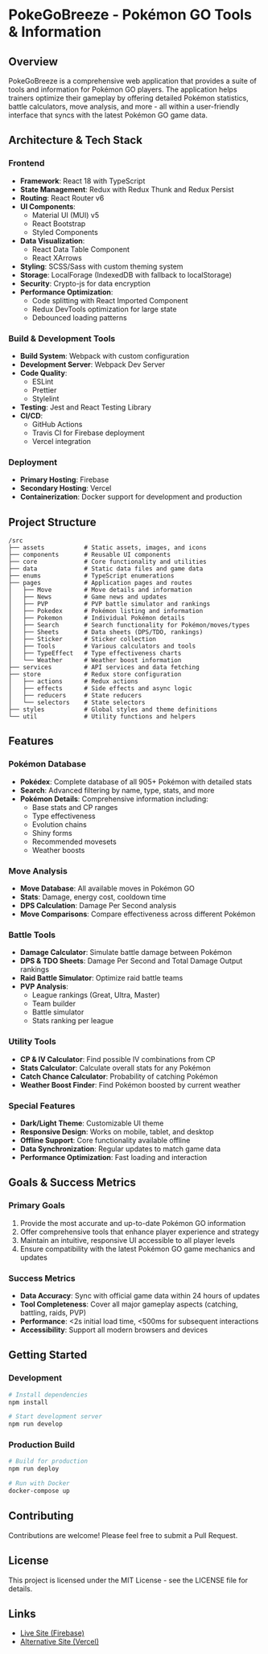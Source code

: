 # PokeGoBreeze - Pokémon GO Tools & Information

## Overview
PokeGoBreeze is a comprehensive web application that provides a suite of tools and information for Pokémon GO players. The application helps trainers optimize their gameplay by offering detailed Pokémon statistics, battle calculators, move analysis, and more - all within a user-friendly interface that syncs with the latest Pokémon GO game data.

## Architecture & Tech Stack

### Frontend
- **Framework**: React 18 with TypeScript
- **State Management**: Redux with Redux Thunk and Redux Persist
- **Routing**: React Router v6
- **UI Components**: 
  - Material UI (MUI) v5
  - React Bootstrap
  - Styled Components
- **Data Visualization**: 
  - React Data Table Component
  - React XArrows
- **Styling**: SCSS/Sass with custom theming system
- **Storage**: LocalForage (IndexedDB with fallback to localStorage)
- **Security**: Crypto-js for data encryption
- **Performance Optimization**:
  - Code splitting with React Imported Component
  - Redux DevTools optimization for large state
  - Debounced loading patterns

### Build & Development Tools
- **Build System**: Webpack with custom configuration
- **Development Server**: Webpack Dev Server
- **Code Quality**:
  - ESLint
  - Prettier
  - Stylelint
- **Testing**: Jest and React Testing Library
- **CI/CD**:
  - GitHub Actions
  - Travis CI for Firebase deployment
  - Vercel integration

### Deployment
- **Primary Hosting**: Firebase
- **Secondary Hosting**: Vercel
- **Containerization**: Docker support for development and production

## Project Structure

```
/src
├── assets           # Static assets, images, and icons
├── components       # Reusable UI components
├── core             # Core functionality and utilities
├── data             # Static data files and game data
├── enums            # TypeScript enumerations
├── pages            # Application pages and routes
│   ├── Move         # Move details and information
│   ├── News         # Game news and updates
│   ├── PVP          # PVP battle simulator and rankings
│   ├── Pokedex      # Pokémon listing and information
│   ├── Pokemon      # Individual Pokémon details
│   ├── Search       # Search functionality for Pokémon/moves/types
│   ├── Sheets       # Data sheets (DPS/TDO, rankings)
│   ├── Sticker      # Sticker collection
│   ├── Tools        # Various calculators and tools
│   ├── TypeEffect   # Type effectiveness charts
│   └── Weather      # Weather boost information
├── services         # API services and data fetching
├── store            # Redux store configuration
│   ├── actions      # Redux actions
│   ├── effects      # Side effects and async logic
│   ├── reducers     # State reducers
│   └── selectors    # State selectors
├── styles           # Global styles and theme definitions
└── util             # Utility functions and helpers
```

## Features

### Pokémon Database
- **Pokédex**: Complete database of all 905+ Pokémon with detailed stats
- **Search**: Advanced filtering by name, type, stats, and more
- **Pokémon Details**: Comprehensive information including:
  - Base stats and CP ranges
  - Type effectiveness
  - Evolution chains
  - Shiny forms
  - Recommended movesets
  - Weather boosts

### Move Analysis
- **Move Database**: All available moves in Pokémon GO
- **Stats**: Damage, energy cost, cooldown time
- **DPS Calculation**: Damage Per Second analysis
- **Move Comparisons**: Compare effectiveness across different Pokémon

### Battle Tools
- **Damage Calculator**: Simulate battle damage between Pokémon
- **DPS & TDO Sheets**: Damage Per Second and Total Damage Output rankings
- **Raid Battle Simulator**: Optimize raid battle teams
- **PVP Analysis**:
  - League rankings (Great, Ultra, Master)
  - Team builder
  - Battle simulator
  - Stats ranking per league

### Utility Tools
- **CP & IV Calculator**: Find possible IV combinations from CP
- **Stats Calculator**: Calculate overall stats for any Pokémon
- **Catch Chance Calculator**: Probability of catching Pokémon
- **Weather Boost Finder**: Find Pokémon boosted by current weather

### Special Features
- **Dark/Light Theme**: Customizable UI theme
- **Responsive Design**: Works on mobile, tablet, and desktop
- **Offline Support**: Core functionality available offline
- **Data Synchronization**: Regular updates to match game data
- **Performance Optimization**: Fast loading and interaction

## Goals & Success Metrics

### Primary Goals
1. Provide the most accurate and up-to-date Pokémon GO information
2. Offer comprehensive tools that enhance player experience and strategy
3. Maintain an intuitive, responsive UI accessible to all player levels
4. Ensure compatibility with the latest Pokémon GO game mechanics and updates

### Success Metrics
- **Data Accuracy**: Sync with official game data within 24 hours of updates
- **Tool Completeness**: Cover all major gameplay aspects (catching, battling, raids, PVP)
- **Performance**: <2s initial load time, <500ms for subsequent interactions
- **Accessibility**: Support all modern browsers and devices

## Getting Started

### Development
```bash
# Install dependencies
npm install

# Start development server
npm run develop
```

### Production Build
```bash
# Build for production
npm run deploy

# Run with Docker
docker-compose up
```

## Contributing
Contributions are welcome! Please feel free to submit a Pull Request.

## License
This project is licensed under the MIT License - see the LICENSE file for details.

## Links
- [Live Site (Firebase)](https://pokego-breeze.web.app/)
- [Alternative Site (Vercel)](https://poke-go-breeze.vercel.app/)
